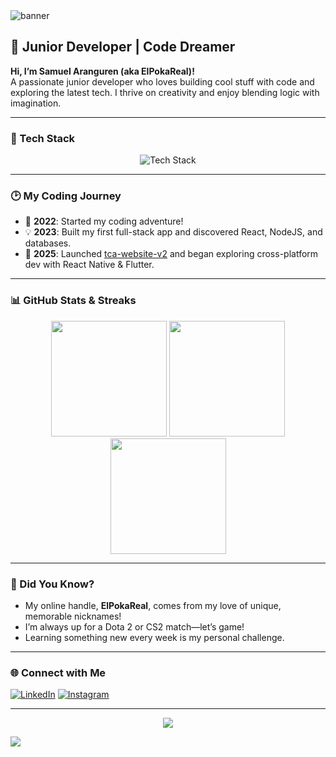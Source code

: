 <!-- Banner / Greeting -->
<img src="https://capsule-render.vercel.app/api?type=waving&color=gradient&height=200&section=header&text=Hi%20there!%20I'm%20ElPokaReal%20👾&fontSize=40&fontAlignY=35" alt="banner"/>

## 👋 Junior Developer | Code Dreamer

**Hi, I’m Samuel Aranguren (aka ElPokaReal)!**  
A passionate junior developer who loves building cool stuff with code and exploring the latest tech. I thrive on creativity and enjoy blending logic with imagination.

---

### 🚀 Tech Stack

<p align="center">
  <img src="https://skillicons.dev/icons?i=react,js,ts,nodejs,php,flutter,react,express,nextjs,supabase,postgresql,mysql,sqlite,html,css,git,laravel,tailwind&theme=light&perline=6" alt="Tech Stack" />
</p>

---

### 🕑 My Coding Journey

- 🚀 **2022**: Started my coding adventure!
- 💡 **2023**: Built my first full-stack app and discovered React, NodeJS, and databases.
- 🎉 **2025**: Launched [tca-website-v2](https://github.com/ElPokaReal/tca-website-v2) and began exploring cross-platform dev with React Native & Flutter.
  
---

### 📊 GitHub Stats & Streaks

<p align="center">
  <img src="https://github-readme-stats.vercel.app/api?username=ElPokaReal&show_icons=true&theme=tokyonight&hide_border=true" height="185"/>
  <img src="https://github-readme-streak-stats.herokuapp.com?user=ElPokaReal&theme=tokyonight&hide_border=true" height="185"/>
  <img src="https://github-readme-stats.vercel.app/api/top-langs/?username=ElPokaReal&layout=compact&theme=tokyonight&hide_border=true" height="185"/>
</p>

---

### 🎲 Did You Know?

- My online handle, **ElPokaReal**, comes from my love of unique, memorable nicknames!
- I’m always up for a Dota 2 or CS2 match—let’s game!
- Learning something new every week is my personal challenge.

---

### 🌐 Connect with Me

[![LinkedIn](https://img.shields.io/badge/-LinkedIn-0A66C2?logo=linkedin&logoColor=fff)](https://www.linkedin.com/in/samuel-aranguren-4447b31b4)
[![Instagram](https://img.shields.io/badge/-Instagram-E4405F?logo=instagram&logoColor=fff)](http://instagram.com/samuaran1502)

---

<!-- Profile Views Counter -->
<p align="center">
  <img src="https://komarev.com/ghpvc/?username=ElPokaReal&label=Profile+Visits&color=0e75b6&style=flat"/>
</p>

<!-- Animated Footer -->
<img src="https://capsule-render.vercel.app/api?type=waving&color=gradient&height=100&section=footer"/>
